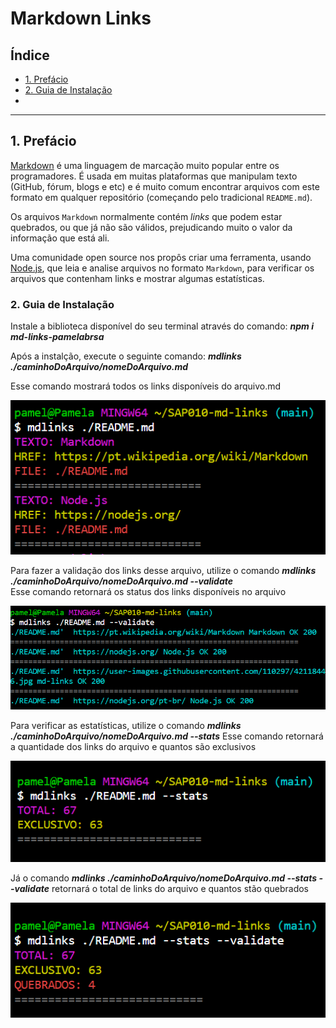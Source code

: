 # Markdown Links

## Índice

* [1. Prefácio](#1-prefácio)
* [2. Guia de Instalação](#2-guia-de-instalação)
* 


***

## 1. Prefácio

[Markdown](https://pt.wikipedia.org/wiki/Markdown) é uma linguagem de marcação
muito popular entre os programadores. É usada em muitas plataformas que
manipulam texto (GitHub, fórum, blogs e etc) e é muito comum encontrar arquivos
com este formato em qualquer repositório (começando pelo tradicional
`README.md`).

Os arquivos `Markdown` normalmente contém _links_ que podem estar
quebrados, ou que já não são válidos, prejudicando muito o valor da
informação que está ali.

Uma comunidade open source nos propôs criar uma ferramenta, usando
[Node.js](https://nodejs.org/), que leia e analise arquivos no formato
`Markdown`, para verificar os arquivos que contenham links e mostrar algumas
estatísticas.

### 2. Guia de Instalação

Instale a biblioteca disponível do seu terminal através do comando:  _**npm i md-links-pamelabrsa**_

Após a instalção, execute o seguinte comando:
_**mdlinks ./caminhoDoArquivo/nomeDoArquivo.md**_

Esse comando mostrará todos os links disponíveis do arquivo.md

![linksdisponiveis](./img/tipo.png)

Para fazer a validação dos links desse arquivo, utilize o comando _**mdlinks ./caminhoDoArquivo/nomeDoArquivo.md --validate**_  
Esse comando retornará os status dos links disponíveis no arquivo

![validate](./img/validate.png)

Para verificar as estatísticas, utilize o comando _**mdlinks ./caminhoDoArquivo/nomeDoArquivo.md  --stats**_
Esse comando retornará a quantidade dos links do arquivo e quantos são exclusivos

![stats](./img/stats.png)

Já o comando  _**mdlinks ./caminhoDoArquivo/nomeDoArquivo.md  --stats --validate**_  retornará o total de links do arquivo e quantos stão quebrados

![statsvalidate](./img/statsvalidate.png)